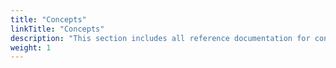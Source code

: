 ```yaml
---
title: "Concepts"
linkTitle: "Concepts"
description: "This section includes all reference documentation for concepts required to use Cortex Innovation."
weight: 1
---
```



